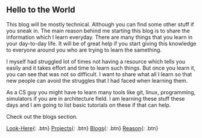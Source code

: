 ## Hello to the World
 
This blog will be mostly technical. Although you can find some other stuff if you sneak in. The main reason behind me starting this blog is to share the information which I learn everyday. There are many things that you learn in your day-to-day life. It will be of great help if you start giving this knowledge to everyone around you who are trying to learn the samething.

I myself had struggled lot of times not having a resource which tells you easily and it takes effort and time to learn such things. But once you learn it, you can see that was not so difficult. I want to share what all I learn so that new people can avoid the struggles that I had faced when learning them. 

As a CS guy you might have to learn many tools like git, linux, programming, simulators if you are in architecture field. I am learning these stuff these days and I am going to list basic tutorials on these if that can help. 

Check out the blogs section.

[Look-Here](Bio.md){: .btn}      [Projects](Project.md){: .btn}     [Blogs](Blogs.md){: .btn}       [Reason](Reason.md){: .btn}


